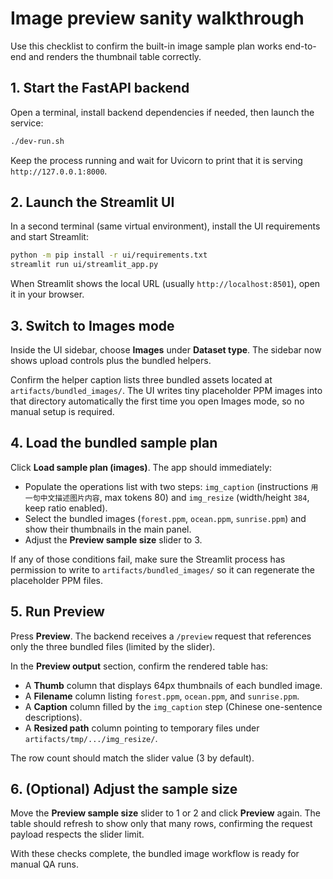 # Image preview sanity walkthrough

Use this checklist to confirm the built-in image sample plan works end-to-end and renders the thumbnail table correctly.

## 1. Start the FastAPI backend

Open a terminal, install backend dependencies if needed, then launch the service:

```bash
./dev-run.sh
```

Keep the process running and wait for Uvicorn to print that it is serving `http://127.0.0.1:8000`.

## 2. Launch the Streamlit UI

In a second terminal (same virtual environment), install the UI requirements and start Streamlit:

```bash
python -m pip install -r ui/requirements.txt
streamlit run ui/streamlit_app.py
```

When Streamlit shows the local URL (usually `http://localhost:8501`), open it in your browser.

## 3. Switch to Images mode

Inside the UI sidebar, choose **Images** under **Dataset type**. The sidebar now shows upload controls plus the bundled helpers.

Confirm the helper caption lists three bundled assets located at `artifacts/bundled_images/`. The UI writes
tiny placeholder PPM images into that directory automatically the first time you open Images mode, so no manual
setup is required.

## 4. Load the bundled sample plan

Click **Load sample plan (images)**. The app should immediately:

- Populate the operations list with two steps: `img_caption` (instructions `用一句中文描述图片内容`,
  max tokens 80) and `img_resize` (width/height `384`, keep ratio enabled).
- Select the bundled images (`forest.ppm`, `ocean.ppm`, `sunrise.ppm`) and show their thumbnails in the main panel.
- Adjust the **Preview sample size** slider to 3.

If any of those conditions fail, make sure the Streamlit process has permission to write to
`artifacts/bundled_images/` so it can regenerate the placeholder PPM files.

## 5. Run Preview

Press **Preview**. The backend receives a `/preview` request that references only the three bundled files (limited by the slider).

In the **Preview output** section, confirm the rendered table has:

- A **Thumb** column that displays 64px thumbnails of each bundled image.
- A **Filename** column listing `forest.ppm`, `ocean.ppm`, and `sunrise.ppm`.
- A **Caption** column filled by the `img_caption` step (Chinese one-sentence descriptions).
- A **Resized path** column pointing to temporary files under `artifacts/tmp/.../img_resize/`.

The row count should match the slider value (3 by default).

## 6. (Optional) Adjust the sample size

Move the **Preview sample size** slider to 1 or 2 and click **Preview** again. The table should refresh to show only that many rows, confirming the request payload respects the slider limit.

With these checks complete, the bundled image workflow is ready for manual QA runs.
